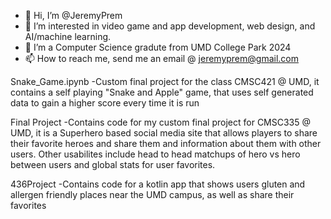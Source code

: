 - 👋 Hi, I’m @JeremyPrem
- 👀 I’m interested in video game and app development, web design, and AI/machine learning.
- 🌱 I’m a Computer Science gradute from UMD College Park 2024
- 📫 How to reach me, send me an email @ jeremyprem@gmail.com

Snake_Game.ipynb
-Custom final project for the class CMSC421 @ UMD, it contains a self playing "Snake and Apple" game, that uses self generated data to gain a higher score every time it is run

Final Project
-Contains code for my custom final project for CMSC335 @ UMD, it is a Superhero based social media site that allows players to share their favorite heroes and share them and 
information about them with other users. Other usabilites include head to head matchups of hero vs hero between users and global stats for user favorites.

436Project
-Contains code for a kotlin app that shows users gluten and allergen friendly places near the UMD campus, as well as share their favorites

<!---
JeremyPrem/JeremyPrem is a ✨ special ✨ repository because its `README.md` (this file) appears on your GitHub profile.
You can click the Preview link to take a look at your changes.
--->
